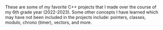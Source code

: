 These are some of my favorite C++ projects that I made over the course of my 6th grade year (2022-2023). Some other concepts I have learned which may have not been included in the projects include: pointers, classes, modulo, chrono (timer), vectors, and more.
